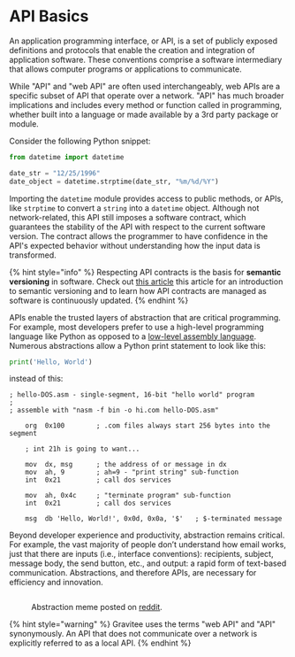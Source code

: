 # API Basics

An application programming interface, or API, is a set of publicly exposed definitions and protocols that enable the creation and integration of application software. These conventions comprise a software intermediary that allows computer programs or applications to communicate.&#x20;

While "API" and "web API" are often used interchangeably, web APIs are a specific subset of API that operate over a network. "API" has much broader implications and includes every method or function called in programming, whether built into a language or made available by a 3rd party package or module.&#x20;

Consider the following Python snippet:

```python
from datetime import datetime

date_str = "12/25/1996"
date_object = datetime.strptime(date_str, "%m/%d/%Y")
```

Importing the `datetime` module provides access to public methods, or APIs, like `strptime` to convert a `string` into a `datetime` object. Although not network-related, this API still imposes a software contract, which guarantees the stability of the API with respect to the current software version. The contract allows the programmer to have confidence in the API's expected behavior without understanding how the input data is transformed.&#x20;

{% hint style="info" %}
Respecting API contracts is the basis for **semantic versioning** in software. Check out [this article](https://blog.webdevsimplified.com/2020-01/semantic-versioning/) this article for an introduction to semantic versioning and to learn how API contracts are managed as software is continuously updated.
{% endhint %}

APIs enable the trusted layers of abstraction that are critical programming. For example, most developers prefer to use a high-level programming language like Python as opposed to a [low-level assembly language](https://www.investopedia.com/terms/a/assembly-language.asp). Numerous abstractions allow a Python print statement to look like this:

```python
print('Hello, World')
```

instead of this:

```asm6502
; hello-DOS.asm - single-segment, 16-bit "hello world" program
;
; assemble with "nasm -f bin -o hi.com hello-DOS.asm"

    org  0x100        ; .com files always start 256 bytes into the segment

    ; int 21h is going to want...

    mov  dx, msg      ; the address of or message in dx
    mov  ah, 9        ; ah=9 - "print string" sub-function
    int  0x21         ; call dos services

    mov  ah, 0x4c     ; "terminate program" sub-function
    int  0x21         ; call dos services

    msg  db 'Hello, World!', 0x0d, 0x0a, '$'   ; $-terminated message
```

Beyond developer experience and productivity, abstraction remains critical. For example, the vast majority of people don’t understand how email works, just that there are inputs (i.e., interface conventions): recipients, subject, message body, the send button, etc., and output: a rapid form of text-based communication. Abstractions, and therefore APIs, are necessary for efficiency and innovation.

<figure><img src="https://europe1.discourse-cdn.com/business20/uploads/graviteeforum/original/2X/a/a8a51b9365a05b24e391d475f37a6fb6408d9150.png" alt=""><figcaption><p>Abstraction meme posted on <a href="https://www.reddit.com/r/ProgrammerHumor/comments/orerw4/abstraction/">reddit</a>.</p></figcaption></figure>

{% hint style="warning" %}
Gravitee uses the terms "web API" and "API" synonymously. An API that does not communicate over a network is explicitly referred to as a local API.
{% endhint %}
